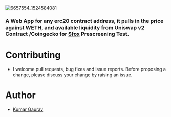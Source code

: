![6657554_1524584081](https://user-images.githubusercontent.com/42605321/93024023-aec0c500-f610-11ea-858e-2c68a7899f61.jpeg)


### A Web App  for any erc20 contract address, it pulls in the price against WETH, and available liquidity from Uniswap v2 Contract /Coingecko for [Sfox](https://www.sfox.com/) Prescreening Test.


# Contributing

- I welcome pull requests, bug fixes and issue reports. Before proposing a change, please discuss your change by raising an issue.

# Author
- [Kumar Gaurav](https://www.linkedin.com/in/arkhaminferno/)
